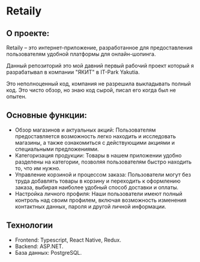# Retaily 

## О проекте:
Retaily – это интернет-приложение, разработанное для предоставления пользователям удобной платформы для онлайн-шопинга. 

Данный репозиторий это мой давний первый рабочий проект который я разрабатывал в компании "ЯКИТ" в IT-Park Yakutia. 

Это неполноценный код, компания не разрешила выкладывать полный код. Это чисто обзор, но знаю код сырой, писал его когда был не опытен.

## Основные функции:

- Обзор магазинов и актуальных акций: Пользователям предоставляется возможность легко находить и исследовать магазины, а также ознакомиться с действующими акциями и специальными предложениями.
- Категоризация продукции: Товары в нашем приложении удобно разделены на категории, позволяя пользователям быстро находить то, что им нужно.
- Управление корзиной и процессом заказа: Пользователи могут без труда добавлять товары в корзину и переходить к оформлению заказа, выбирая наиболее удобный способ доставки и оплаты.
- Настройка личного профиля: Наши пользователи имеют полный контроль над своим профилем, включая возможность изменения контактных данных, пароля и другой личной информации.

## Технологии
- Frontend: Typescript, React Native, Redux.
- Backend: ASP.NET.
- База данных: PostgreSQL.
